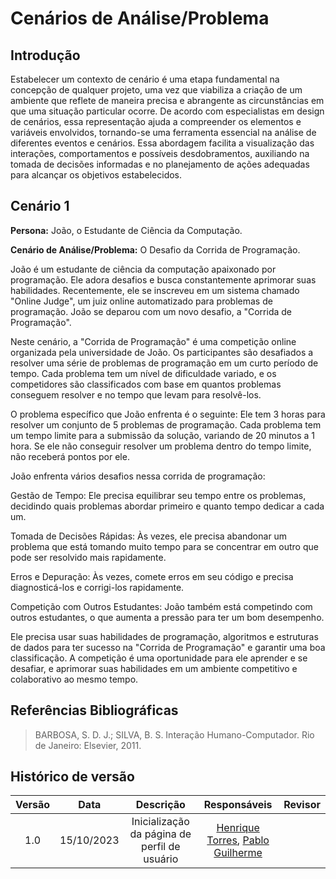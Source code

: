 # **Cenários de Análise/Problema**

## Introdução
Estabelecer um contexto de cenário é uma etapa fundamental na concepção de qualquer projeto, uma vez que viabiliza a criação de um ambiente que reflete de maneira precisa e abrangente as circunstâncias em que uma situação particular ocorre. De acordo com especialistas em design de cenários, essa representação ajuda a compreender os elementos e variáveis envolvidos, tornando-se uma ferramenta essencial na análise de diferentes eventos e cenários. Essa abordagem facilita a visualização das interações, comportamentos e possíveis desdobramentos, auxiliando na tomada de decisões informadas e no planejamento de ações adequadas para alcançar os objetivos estabelecidos.

## **Cenário 1**
**Persona:** João, o Estudante de Ciência da Computação.

**Cenário de Análise/Problema:** O Desafio da Corrida de Programação.

João é um estudante de ciência da computação apaixonado por programação. Ele adora desafios e busca constantemente aprimorar suas habilidades. Recentemente, ele se inscreveu em um sistema chamado "Online Judge", um juiz online automatizado para problemas de programação. João se deparou com um novo desafio, a "Corrida de Programação".

Neste cenário, a "Corrida de Programação" é uma competição online organizada pela universidade de João. Os participantes são desafiados a resolver uma série de problemas de programação em um curto período de tempo. Cada problema tem um nível de dificuldade variado, e os competidores são classificados com base em quantos problemas conseguem resolver e no tempo que levam para resolvê-los.

O problema específico que João enfrenta é o seguinte: Ele tem 3 horas para resolver um conjunto de 5 problemas de programação. Cada problema tem um tempo limite para a submissão da solução, variando de 20 minutos a 1 hora. Se ele não conseguir resolver um problema dentro do tempo limite, não receberá pontos por ele.

João enfrenta vários desafios nessa corrida de programação:

Gestão de Tempo: Ele precisa equilibrar seu tempo entre os problemas, decidindo quais problemas abordar primeiro e quanto tempo dedicar a cada um.

Tomada de Decisões Rápidas: Às vezes, ele precisa abandonar um problema que está tomando muito tempo para se concentrar em outro que pode ser resolvido mais rapidamente.

Erros e Depuração: Às vezes, comete erros em seu código e precisa diagnosticá-los e corrigi-los rapidamente.

Competição com Outros Estudantes: João também está competindo com outros estudantes, o que aumenta a pressão para ter um bom desempenho.

Ele precisa usar suas habilidades de programação, algoritmos e estruturas de dados para ter sucesso na "Corrida de Programação" e garantir uma boa classificação. A competição é uma oportunidade para ele aprender e se desafiar, e aprimorar suas habilidades em um ambiente competitivo e colaborativo ao mesmo tempo.

## Referências Bibliográficas
> BARBOSA, S. D. J.; SILVA, B. S. Interação Humano-Computador. Rio de Janeiro: Elsevier, 2011.

## Histórico de versão

| Versão |    Data    |                  Descrição                   |         Responsáveis          |    Revisor    |
| :----: | :--------: | :------------------------------------------: | :---------------------------: | :-----------: |
|  1.0   | 15/10/2023 | Inicialização da página de perfil de usuário | [Henrique Torres](https://github.com/henriqtorresl), [Pablo Guilherme](https://github.com/PabloGJBS) |  |